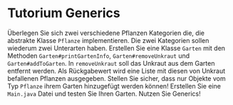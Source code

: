 # Tutorium Generics

Überlegen Sie sich zwei verschiedene Pflanzen Kategorien die, die abstrakte Klasse `Pflanze` 
implementieren. Die zwei Kategorien sollen wiederum zwei Unterarten haben.
Erstellen Sie eine Klasse `Garten` mit den Methoden 
`Garten#printGartenInfo`, `Garten#removeUnkraut` und `Garten#addToGarten`. 
In `removeUnkraut` soll das Unkraut aus dem Garten entfernt werden. 
Als Rückgabewert wird eine Liste mit diesen von Unkraut befallenen Pflanzen ausgegeben. 
Stellen Sie sicher, dass nur Objekte vom Typ `Pflanze` ihrem Garten hinzugefügt werden können! 
Erstellen Sie eine `Main.java` Datei und testen Sie Ihren Garten. Nutzen Sie Generics!